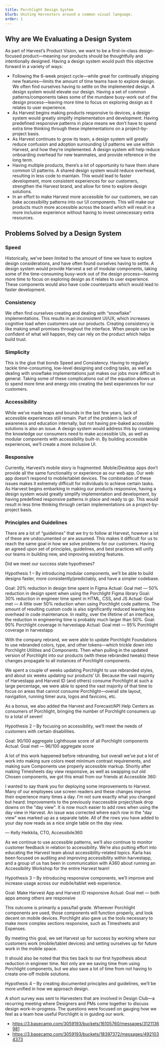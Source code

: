 ```yaml
---
title: Porchlight Design System
blurb: Uniting Harvesters around a common visual language.
order: 1
---
```


## Why are We Evaluating a Design System

As part of Harvest’s Product Vision, we want to be a first-in-class design-focused product—meaning our products should be thoughtfully and intentionally designed. Having a design system would push this objective forward in a variety of ways:

- Following the 6-week project cycle—while great for continually shipping new features—limits the amount of time teams have to explore design. We often find ourselves having to settle on the implemented design. A design system would elevate our design. Having a set of common patterns/components takes some of the mundane busy-work out of the design process—leaving more time to focus on exploring design as it relates to user experience.
- As Harvest begins making products responsive to devices, a design system would greatly simplify implementation and development. Having predefined responsive patterns in place means we don’t have to spend extra time thinking through these implementations on a project-by-project basis.
- As Harvest continues to grow its team, a design system will greatly reduce confusion and adoption surrounding UI patterns we use within Harvest, and how they’re implemented. A design system will help reduce onboarding overhead for new teammates, and provide reference in the long term.
- Having multiple products, there’s a lot of opportunity to have them share common UI patterns. A shared design system would reduce overhead, resulting in less code to maintain. This would lead to faster development, more consistent experiences for our customers, strengthen the Harvest brand, and allow for time to explore design solutions.
- In an effort to make Harvest more accessible for our customers, we can bake accessibility patterns into our UI components. This will make our products much more accessible across the board which will result in a more inclusive experience without having to invest unnecessary extra resources.

## Problems Solved by a Design System

### Speed

Historically, we’ve been limited to the amount of time we have to explore design considerations, and have often found ourselves having to settle. A design system would provide Harvest a set of modular components, taking some of the time-consuming busy-work out of the design process—leaving more time to focus on exploring design as it relates to user experience. These components would also have code counterparts which would lead to faster development.

### Consistency

We often find ourselves creating and dealing with “snowflake” implementations. This results in an inconsistent UI/UX, which increases cognitive load when customers use our products. Creating consistency is like making small promises throughout the interface. When people can be confident of what will happen, they can rely on the product which helps build trust.

### Simplicity

This is the glue that bonds Speed and Consistency. Having to regularly tackle time-consuming, low-level designing and coding tasks, as well as dealing with snowflake implementations just makes our jobs more difficult in general. Taking some of these complications out of the equation allows us to spend more time and energy into creating the best experiences for our customers.

### Accessibility

While we’ve made leaps and bounds in the last few years, lack of accessible experiences still remain. Part of the problem is lack of awareness and education internally, but not having pre-baked accessible solutions is also an issue. A design system would address this by containing the knowledge our consumers need to make accessible UIs, as well as modular components with accessibility built-in. By building accessible experiences, we’ll create a more inclusive UI.

### Responsive

Currently, Harvest’s mobile story is fragmented. Mobile/Desktop apps don’t provide all the same functionality or experience as our web app. Our web app doesn’t respond to mobile/tablet devices. The combination of these issues makes it extremely difficult for individuals to achieve certain tasks. As Harvest begins embarking in making our products responsive, having a design system would greatly simplify implementation and development, by having predefined responsive patterns in place and ready to go. This would result in less time thinking through certain implementations on a project-by-project basis.

### Principles and Guidelines

There are a lot of “guidelines” that we try to follow at Harvest, however a lot of these are undocumented or are assumed. This makes it difficult for us to reach the same goal in how we solve problems for our customers. Having an agreed upon set of principles, guidelines, and best practices will unify our teams in building new, and improving existing features.

Did we meet our success state hypotheses?

Hypothesis 1 – By introducing modular components, we’ll be able to build designs faster, more consistently/predictably, and have a simpler codebase.

Goal: 20% reduction in design time spent in Figma
Actual: Goal met — 50% reduction in design spent when using the Porchlight Figma library
Goal: 30% reduction in engineer time spent in HTML, CSS, and JS
Actual: Goal met — A little over 50% reduction when using Porchlight code patterns. The amount of resulting custom code is also significantly reduced leaving less overhead in code maintenance. In reality, over the lifetime of an interface, the reduction in engineering time is probably much larger than 50%.
Goal: 90% Porchlight coverage in harvestapp
Actual: Goal met — 95% Porchlight coverage in harvestapp

With the company rebrand, we were able to update Porchlight Foundations to use rebranded colors, type, and other tokens—which trickle down into Porchlight Utilities and Components. Then when pulling in the updated version of Porchlight into our products (with these rebranded tweaks) these changes propagate to all instances of Porchlight components.

We spent a couple of weeks updating Porchlight to use rebranded styles, and about six weeks updating our products’ UI. Because the vast majority of Harvestapp and Harvest ID (and others) consume Porchlight at such a large percentage, we were able to spend the vast majority of that time to focus on areas that cannot consume Porchlight—overall site layout, navigation, running timer aura, logos and favicons, etc.

As a bonus, we also added the Harvest and Forecast/API Help Centers as consumers of Porchlight, bringing the number of Porchlight consumers up to a total of seven!

Hypothesis 2 – By focusing on accessibility, we’ll meet the needs of customers with certain disabilities.

Goal: 90/100 aggregate Lighthouse score of all Porchlight components
Actual: Goal met — 96/100 aggregate score

A lot of this work happened before rebranding, but overall we’ve put a lot of work into making sure colors meet minimum contrast requirements, and making sure Components use properly accessible markup. Shortly after making Timesheets day view responsive, as well as swapping out old Chosen components, we got this email from our friends at Accessible 360:

I wanted to say thank you for deploying some improvements to Harvest. Many of our employees use screen readers and these changes improve their experience many times a day. I'm not sure exactly what you changed but heard:
Improvements to the previously inaccessible project/task drop downs on the "day view". It is now much easier to add rows when using the day view in Harvest.
An issue was corrected where each row in the "day view" was marked up as a separate table. All of the rows you have added to your day now reads as a nice single table on the day view.

— Kelly Heikkila, CTO, Accessibile360

As we continue to use accessible patterns, we’ll also continue to monitor customer feedback in relation to accessibility. We’re also putting effort into educating the Harvest team about accessibility-related topics. Karla has been focused on auditing and improving accessibility within harvestapp, and a group of us has been in communication with A360 about running an Accessibility Workshop for the entire Harvest team!

Hypothesis 3 – By introducing responsive components, we’ll improve and increase usage across our mobile/tablet web experience.

Goal: Make Harvest App and Harvest ID responsive
Actual: Goal met — both apps among others are responsive

This outcome is primarily a pass/fail grade. Wherever Porchlight components are used, those components will function properly, and look decent on mobile devices. Porchlight also gave us the tools necessary to make more complex sections responsive, such as Timesheets and Expenses.

By meeting this goal, we set Harvest up for success by working where our customers work (mobile/tablet devices) and setting ourselves up for future work in the mobile space.

It should also be noted that this ties back to our first hypothesis about reduction in engineer time. Not only are we saving time from using Porchlight components, but we also save a lot of time from not having to create one-off mobile solutions.

Hypothesis 4 – By creating documented principles and guidelines, we’ll be more unified in how we approach design.

A short survey was sent to Harvesters that are involved in Design Club—a recurring meeting where Designers and PMs come together to discuss design work-in-progress. The questions were focused on gauging how we feel as a team how useful Porchlight is in guiding our work.

- https://3.basecamp.com/3059193/buckets/16105760/messages/3121136981
- https://3.basecamp.com/3059193/buckets/18397372/messages/4921034373
